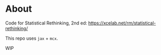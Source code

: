 # About

Code for Statistical Rethinking, 2nd ed: https://xcelab.net/rm/statistical-rethinking/

This repo uses `jax` + `mcx`.

WIP